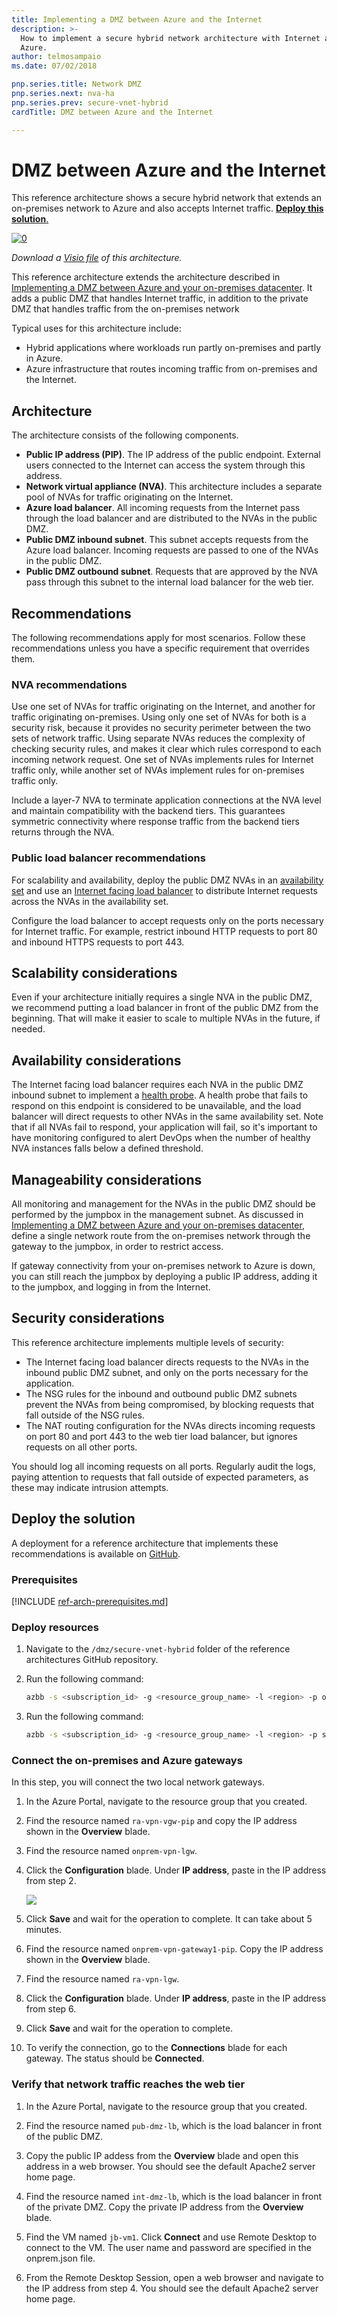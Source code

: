 ```yaml
---
title: Implementing a DMZ between Azure and the Internet
description: >-
  How to implement a secure hybrid network architecture with Internet access in
  Azure.
author: telmosampaio
ms.date: 07/02/2018

pnp.series.title: Network DMZ
pnp.series.next: nva-ha
pnp.series.prev: secure-vnet-hybrid
cardTitle: DMZ between Azure and the Internet

---
```

# DMZ between Azure and the Internet

This reference architecture shows a secure hybrid network that extends an on-premises network to Azure and also accepts Internet traffic. [**Deploy this solution**.](#deploy-the-solution)

[![0]][0] 

*Download a [Visio file][visio-download] of this architecture.*

This reference architecture extends the architecture described in [Implementing a DMZ between Azure and your on-premises datacenter][implementing-a-secure-hybrid-network-architecture]. It adds a public DMZ that handles Internet traffic, in addition to the private DMZ that handles traffic from the on-premises network 

Typical uses for this architecture include:

* Hybrid applications where workloads run partly on-premises and partly in Azure.
* Azure infrastructure that routes incoming traffic from on-premises and the Internet.

## Architecture

The architecture consists of the following components.

* **Public IP address (PIP)**. The IP address of the public endpoint. External users connected to the Internet can access the system through this address.
* **Network virtual appliance (NVA)**. This architecture includes a separate pool of NVAs for traffic originating on the Internet.
* **Azure load balancer**. All incoming requests from the Internet pass through the load balancer and are distributed to the NVAs in the public DMZ.
* **Public DMZ inbound subnet**. This subnet accepts requests from the Azure load balancer. Incoming requests are passed to one of the NVAs in the public DMZ.
* **Public DMZ outbound subnet**. Requests that are approved by the NVA pass through this subnet to the internal load balancer for the web tier.

## Recommendations

The following recommendations apply for most scenarios. Follow these recommendations unless you have a specific requirement that overrides them. 

### NVA recommendations

Use one set of NVAs for traffic originating on the Internet, and another for traffic originating on-premises. Using only one set of NVAs for both is a security risk, because it provides no security perimeter between the two sets of network traffic. Using separate NVAs reduces the complexity of checking security rules, and makes it clear which rules correspond to each incoming network request. One set of NVAs implements rules for Internet traffic only, while another set of NVAs implement rules for on-premises traffic only.

Include a layer-7 NVA to terminate application connections at the NVA level and maintain compatibility with the backend tiers. This guarantees symmetric connectivity where response traffic from the backend tiers returns through the NVA.  

### Public load balancer recommendations

For scalability and availability, deploy the public DMZ NVAs in an [availability set][availability-set] and use an [Internet facing load balancer][load-balancer] to distribute Internet requests across the NVAs in the availability set.  

Configure the load balancer to accept requests only on the ports necessary for Internet traffic. For example, restrict inbound HTTP requests to port 80 and inbound HTTPS requests to port 443.

## Scalability considerations

Even if your architecture initially requires a single NVA in the public DMZ, we recommend putting a load balancer in front of the public DMZ from the beginning. That will make it easier to scale to multiple NVAs in the future, if needed.

## Availability considerations

The Internet facing load balancer requires each NVA in the public DMZ inbound subnet to implement a [health probe][lb-probe]. A health probe that fails to respond on this endpoint is considered to be unavailable, and the load balancer will direct requests to other NVAs in the same availability set. Note that if all NVAs fail to respond, your application will fail, so it's important to have monitoring configured to alert DevOps when the number of healthy NVA instances falls below a defined threshold.

## Manageability considerations

All monitoring and management for the NVAs in the public DMZ should be performed by the jumpbox in the management subnet. As discussed in [Implementing a DMZ between Azure and your on-premises datacenter][implementing-a-secure-hybrid-network-architecture], define a single network route from the on-premises network through the gateway to the jumpbox, in order to restrict access.

If gateway connectivity from your on-premises network to Azure is down, you can still reach the jumpbox by deploying a public IP address, adding it to the jumpbox, and logging in from the Internet.

## Security considerations

This reference architecture implements multiple levels of security:

* The Internet facing load balancer directs requests to the NVAs in the inbound public DMZ subnet, and only on the ports necessary for the application.
* The NSG rules for the inbound and outbound public DMZ subnets prevent the NVAs from being compromised, by blocking requests that fall outside of the NSG rules.
* The NAT routing configuration for the NVAs directs incoming requests on port 80 and port 443 to the web tier load balancer, but ignores requests on all other ports.

You should log all incoming requests on all ports. Regularly audit the logs, paying attention to requests that fall outside of expected parameters, as these may indicate intrusion attempts.


## Deploy the solution

A deployment for a reference architecture that implements these recommendations is available on [GitHub][github-folder]. 

### Prerequisites

[!INCLUDE [ref-arch-prerequisites.md](../../../includes/ref-arch-prerequisites.md)]

### Deploy resources

1. Navigate to the `/dmz/secure-vnet-hybrid` folder of the reference architectures GitHub repository.

2. Run the following command:

    ```bash
    azbb -s <subscription_id> -g <resource_group_name> -l <region> -p onprem.json --deploy
    ```

3. Run the following command:

    ```bash
    azbb -s <subscription_id> -g <resource_group_name> -l <region> -p secure-vnet-hybrid.json --deploy
    ```

### Connect the on-premises and Azure gateways

In this step, you will connect the two local network gateways.

1. In the Azure Portal, navigate to the resource group that you created. 

2. Find the resource named `ra-vpn-vgw-pip` and copy the IP address shown in the **Overview** blade.

3. Find the resource named `onprem-vpn-lgw`.

4. Click the **Configuration** blade. Under **IP address**, paste in the IP address from step 2.

    ![](./images/local-net-gw.png)

5. Click **Save** and wait for the operation to complete. It can take about 5 minutes.

6. Find the resource named `onprem-vpn-gateway1-pip`. Copy the IP address shown in the **Overview** blade.

7. Find the resource named `ra-vpn-lgw`. 

8. Click the **Configuration** blade. Under **IP address**, paste in the IP address from step 6.

9. Click **Save** and wait for the operation to complete.

10. To verify the connection, go to the **Connections** blade for each gateway. The status should be **Connected**.

### Verify that network traffic reaches the web tier

1. In the Azure Portal, navigate to the resource group that you created. 

2. Find the resource named `pub-dmz-lb`, which is the load balancer in front of the public DMZ. 

3. Copy the public IP addess from the **Overview** blade and open this address in a web browser. You should see the default Apache2 server home page.

4. Find the resource named `int-dmz-lb`, which is the load balancer in front of the private DMZ. Copy the private IP address from the **Overview** blade.

5. Find the VM named `jb-vm1`. Click **Connect** and use Remote Desktop to connect to the VM. The user name and password are specified in the onprem.json file.

6. From the Remote Desktop Session, open a web browser and navigate to the IP address from step 4. You should see the default Apache2 server home page.

[availability-set]: /azure/virtual-machines/virtual-machines-windows-manage-availability
[github-folder]: https://github.com/mspnp/reference-architectures/tree/master/dmz/secure-vnet-dmz

[implementing-a-secure-hybrid-network-architecture]: ./secure-vnet-hybrid.md
[iptables]: https://help.ubuntu.com/community/IptablesHowTo
[lb-probe]: /azure/load-balancer/load-balancer-custom-probe-overview
[load-balancer]: /azure/load-balancer/load-balancer-Internet-overview
[network-security-group]: /azure/virtual-network/virtual-networks-nsg

[visio-download]: https://archcenter.blob.core.windows.net/cdn/dmz-reference-architectures.vsdx


[0]: ./images/dmz-public.png "Secure hybrid network architecture"
